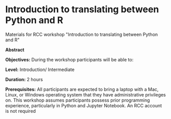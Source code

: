# Introduction to translating between Python and R
Materials for RCC workshop "Introduction to translating between Python and R"

<b> Abstract</b>

<b> Objectives:</b>
During the workshop participants will be able to:


<b> Level:</b>
Introduction/ Intermediate

<b> Duration:</b>
2 hours

<b> Prerequisites:</b>
All participants are expected to bring a laptop with a Mac, Linux, or Windows operating system that they have administrative privileges on. This workshop assumes participants possess prior programming experience, particularly in Python and Jupyter Notebook. An RCC account is not required

